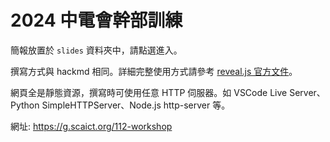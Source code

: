 # 2024 中電會幹部訓練

簡報放置於 `slides` 資料夾中，請點選進入。

撰寫方式與 hackmd 相同。詳細完整使用方式請參考 [reveal.js 官方文件](https://revealjs.com/zh-hant/)。

網頁全是靜態資源，撰寫時可使用任意 HTTP 伺服器。如 VSCode Live Server、Python SimpleHTTPServer、Node.js http-server 等。


網址: <https://g.scaict.org/112-workshop>